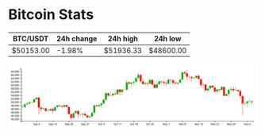 # Bitcoin Stats

BTC/USDT|24h change|24h high|24h low|
|---|---|---|---|
|$50153.00|-1.98%|$51936.33|$48600.00|

<img src="./chart.svg">
